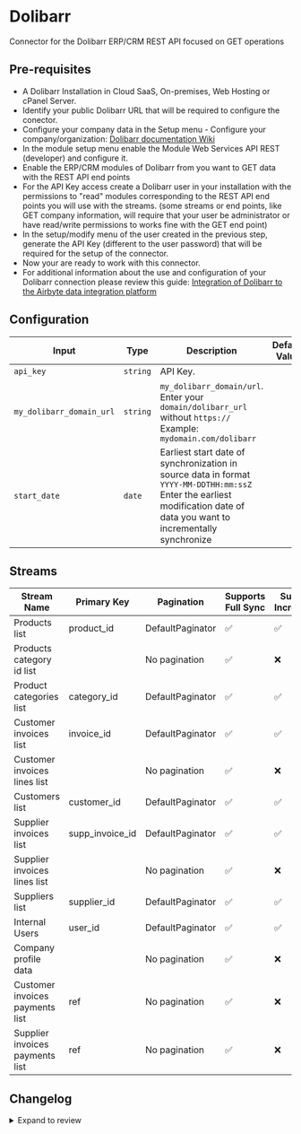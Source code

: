 # Dolibarr

Connector for the Dolibarr ERP/CRM REST API focused on GET operations

## Pre-requisites
- A Dolibarr Installation in Cloud SaaS, On-premises, Web Hosting or cPanel Server.
- Identify your public Dolibarr URL that will be required to configure the conector.
- Configure your company data in the Setup menu - Configure your company/organization: [Dolibarr documentation Wiki](https://wiki.dolibarr.org/index.php?title=First_setup#Company.2FOrganization)
- In the module setup menu enable the Module Web Services API REST (developer) and configure it.
- Enable the ERP/CRM modules of Dolibarr from you want to GET data with the REST API end points
- For the API Key access create a Dolibarr user in your installation with the permissions to "read" modules corresponding to the REST API end points you will use with the streams. (some streams or end points, like GET company information, will require that your user be administrator or have read/write permissions to works fine with the GET end point)
- In the setup/modify menu of the user created in the previous step, generate the API Key (different to the user password) that will be required for the setup of the connector.
- Now your are ready to work with this connector.
- For additional information about the use and configuration of your Dolibarr connection please review this guide: [Integration of Dolibarr to the Airbyte data integration platform](https://wiki.dolibarr.org/index.php?title=Integration_of_Dolibarr_to_the_Airbyte_data_integration_platform)

## Configuration

| Input | Type | Description | Default Value |
|-------|------|-------------|---------------|
| `api_key` | `string` | API Key.  |  |
| `my_dolibarr_domain_url` | `string` | `my_dolibarr_domain/url`. Enter your `domain/dolibarr_url` without `https://` Example: `mydomain.com/dolibarr` |  |
| `start_date` | `date` | Earliest start date of synchronization in source data in format `YYYY-MM-DDTHH:mm:ssZ` Enter the earliest modification date of data you want to incrementally synchronize |  |

## Streams
| Stream Name | Primary Key | Pagination | Supports Full Sync | Supports Incremental |
|-------------|-------------|------------|---------------------|----------------------|
| Products list | product_id | DefaultPaginator | ✅ |  ✅  |
| Products category id list |  | No pagination | ✅ |  ❌  |
| Product categories list | category_id | DefaultPaginator | ✅ |  ✅  |
| Customer invoices list | invoice_id | DefaultPaginator | ✅ |  ✅  |
| Customer invoices lines list |  | No pagination | ✅ |  ❌  |
| Customers list | customer_id | DefaultPaginator | ✅ |  ✅  |
| Supplier invoices list | supp_invoice_id | DefaultPaginator | ✅ |  ✅  |
| Supplier invoices lines list |  | No pagination | ✅ |  ❌  |
| Suppliers list | supplier_id | DefaultPaginator | ✅ |  ✅  |
| Internal Users | user_id | DefaultPaginator | ✅ |  ✅  |
| Company profile data |  | No pagination | ✅ |  ❌  |
| Customer invoices payments list | ref | No pagination | ✅ |  ❌  |
| Supplier invoices payments list | ref | No pagination | ✅ |  ❌  |

## Changelog

<details>
  <summary>Expand to review</summary>

| Version          | Date              | Pull Request | Subject        |
|------------------|-------------------|--------------|----------------|
| 1.0.11 | 2025-08-23 | [65305](https://github.com/airbytehq/airbyte/pull/65305) | Update dependencies |
| 1.0.10 | 2025-08-09 | [64715](https://github.com/airbytehq/airbyte/pull/64715) | Update dependencies |
| 1.0.9 | 2025-08-02 | [64362](https://github.com/airbytehq/airbyte/pull/64362) | Update dependencies |
| 1.0.8 | 2025-07-26 | [63981](https://github.com/airbytehq/airbyte/pull/63981) | Update dependencies |
| 1.0.7 | 2025-07-19 | [63581](https://github.com/airbytehq/airbyte/pull/63581) | Update dependencies |
| 1.0.6 | 2025-07-12 | [62976](https://github.com/airbytehq/airbyte/pull/62976) | Update dependencies |
| 1.0.5 | 2025-07-09 | [62869](https://github.com/airbytehq/airbyte/pull/62869) | Enabled "incremental Parent" switch for the child streams that have parent streams with incremental sync. |
| 1.0.4 | 2025-07-05 | [62779](https://github.com/airbytehq/airbyte/pull/62779) | Update dependencies |
| 1.0.3 | 2025-06-28 | [62306](https://github.com/airbytehq/airbyte/pull/62306) | Update dependencies |
| 1.0.2 | 2025-06-22 | [61992](https://github.com/airbytehq/airbyte/pull/61992) | Update dependencies |
| 1.0.1 | 2025-06-14 | [61174](https://github.com/airbytehq/airbyte/pull/61174) | Update dependencies |
| 1.0.0 | 2025-06-05 | [61388](https://github.com/airbytehq/airbyte/pull/61388) | Implements incremental sync in all applicable parent streams, improves the performance and efficiency of data extraction, compatible with Dolibarr 21.0.0 or higher versions |
| 0.0.1 | 2025-05-20 | [60320](https://github.com/airbytehq/airbyte/pull/60320) | Initial release by [@leonmm2](https://github.com/leonmm2) via Connector Builder |

</details>
